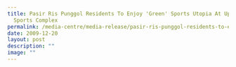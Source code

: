 ```yaml
---
title: Pasir Ris Punggol Residents To Enjoy 'Green' Sports Utopia At Upcoming
  Sports Complex
permalink: /media-centre/media-release/pasir-ris-punggol-residents-to-enjoy-green-sports-utopia-at-upcoming/
date: 2009-12-20
layout: post
description: ""
image: ""
---
```

